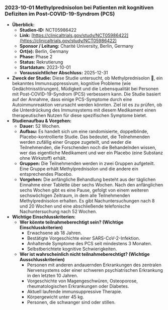 ### 2023-10-01 Methylprednisolon bei Patienten mit kognitiven Defiziten im Post-COVID-19-Syndrom (PCS)

- **Überblick:**
    - **Studien-ID:** NCT05986422
    - **Link:** [https://clinicaltrials.gov/study/NCT05986422](https://clinicaltrials.gov/study/NCT05986422)
    - **Sponsor / Leitung:** Charité University, Berlin, Germany
    - **Ort(e):** Berlin, Germany
    - **Phase:** Phase 2
    - **Status:** Rekrutierung
    - **Startdatum:** 2023-10-01
    - **Voraussichtlicher Abschluss:** 2025-12-31
- **Zweck der Studie:**
Diese Studie untersucht, ob Methylprednisolon 💊, ein bekanntes Immunsuppressivum, kognitive Probleme (wie Gedächtnisstörungen), Müdigkeit und die Lebensqualität bei Personen mit Post-COVID-19-Syndrom (PCS) verbessern kann. Die Studie basiert auf der Annahme, dass einige PCS-Symptome durch eine Autoimmunreaktion verursacht werden könnten. Ziel ist es zu prüfen, ob die Unterdrückung des Immunsystems mit diesem Medikament einen therapeutischen Nutzen für diese spezifischen Symptome bietet.
- **Studienaufbau & Vorgehen:**
    - **Dauer:** 52 Wochen.
    - **Aufbau:** Es handelt sich um eine randomisierte, doppelblinde, Placebo-kontrollierte Studie. Das bedeutet, die Teilnehmenden werden zufällig einer Gruppe zugeteilt, und weder die Teilnehmenden, die Forschenden noch die Behandelnden wissen, wer das eigentliche Medikament und wer ein Placebo (eine Substanz ohne Wirkstoff) erhält.
    - **Gruppen:** Die Teilnehmenden werden in zwei Gruppen aufgeteilt. Eine Gruppe erhält Methylprednisolon und die andere ein entsprechendes Placebo.
    - **Vorgehen:** Die anfängliche Behandlung besteht aus der täglichen Einnahme einer Tablette über sechs Wochen. Nach den anfänglichen sechs Wochen gibt es eine Pause, gefolgt von einem weiteren sechswöchigen Zeitraum, in dem alle Teilnehmenden Methylprednisolon erhalten. Es gibt Nachuntersuchungen nach 8 und 20 Wochen und eine abschließende telefonische Nachuntersuchung nach 52 Wochen.
- **Wichtige Einschlusskriterien:**
    - **Wer könnte teilnahmeberechtigt sein? (Wichtige Einschlusskriterien)**
        - Erwachsene ab 18 Jahren.
        - Bestätigte Vorgeschichte einer SARS-CoV-2-Infektion.
        - Anhaltende Symptome des PCS seit mindestens 3 Monaten.
        - Selbstberichtete kognitive Schwierigkeiten.
    - **Wer ist wahrscheinlich nicht teilnahmeberechtigt? (Wichtige Ausschlusskriterien)**
        - Personen mit anderen andauernden Erkrankungen des zentralen Nervensystems oder einer schweren psychiatrischen Erkrankung in den letzten 10 Jahren.
        - Vorgeschichte von Magengeschwüren, Osteoporose, rheumatologischen Erkrankungen oder Diabetes.
        - Aktuell laufende immunsuppressive Therapie.
        - Körpergewicht unter 45 kg.
        - Personen, die schwanger sind oder stillen.
